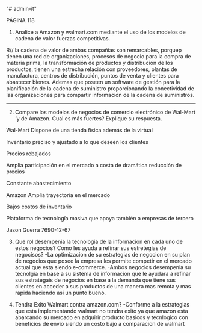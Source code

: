 "# admin-it" 


PÁGINA 118
1) Analice a Amazon y walmart.com mediante el uso de los modelos de cadena de valor fuerzas competitivas.

R//
la cadena de valor de ambas compañias son remarcables, porquep tienen una red de organizaciones, procesos de negocio para la compra de materia prima, la transformación de productos y distribución de los productos, tienen una estrecha relación con proveedores, plantas de manufactura, centros de distribución, puntos de venta y clientes para abastecer bienes. Ademas que poseen un software de gestión para la planificación de la cadena de suministro proporcionando la conectividad de las organizaciones para compartir información de la cadena de suministros.

----------------------------------------------------------------------------------------------------------------

2) Compare los modelos de negocios de comercio electrónico de Wal-Mart ‘y de Amazon. Cual es más fuertes? Explique su respuesta.

Wal-Mart
Dispone de una tienda física además de la virtual

Inventario preciso y ajustado a lo que deseen los clientes

Precios rebajados

Amplia participación en el mercado a costa de dramática reducción de precios

Constante abastecimiento

Amazon
Amplia trayectoria en el mercado

Bajos costos de  inventario

Plataforma de tecnología masiva que apoya  también a empresas de tercero

Jason Guerra 7690-12-67

3. Que rol desempenia la tecnologia de la informacion en cada uno de estos negocios? Como les ayuda a refinar sus estretegias de negocisos?
   -La optimizacion de su estrategias de negocion en su plan de negocios que posee la empresa les permite competir en el mercado actual que esta siendo e-commerce.
   -Ambos negocios desempenia su tecnolgia en base a su sistema de informacion que le  ayudara a refinar sus estrategais de negocios en base a la demanda que tiene sus clientes en acceder  a sus productos de una manera mas remota y mas rapida haciendo asi un punto bueno.

4. Tendra Exito Walmart contra amazon.com?
   -Conforme a la estrategias que esta implementando walmart no tendra exito ya que amazon esta abarcando su mercado en adquirir producto basicos y tecnlogico con beneficios de envio siendo un costo bajo a comparacion de walmart
   

